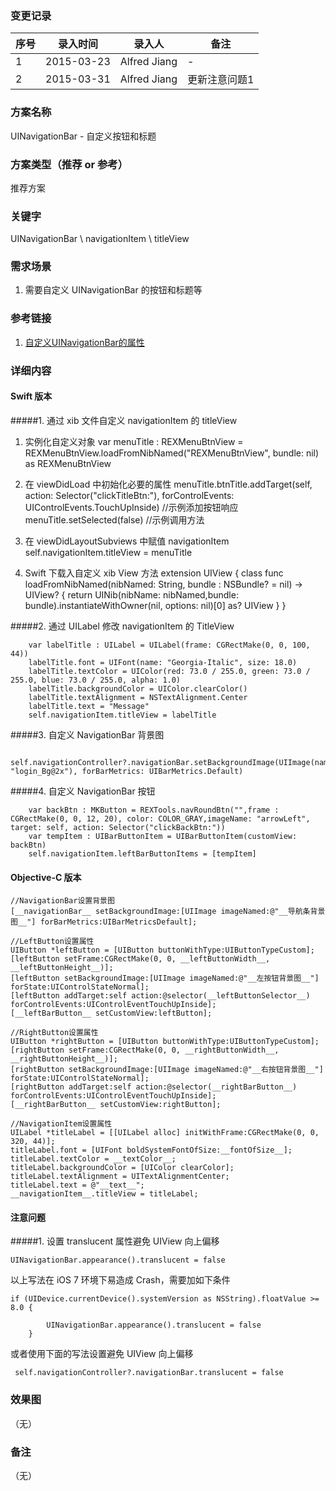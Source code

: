 ### 变更记录
| 序号 | 录入时间 | 录入人 | 备注 |
| -- | -- | -- | -- |
| 1 | 2015-03-23 | Alfred Jiang | - |
| 2 | 2015-03-31 | Alfred Jiang | 更新注意问题1 |

### 方案名称
UINavigationBar - 自定义按钮和标题

### 方案类型（推荐 or 参考）
推荐方案

### 关键字
UINavigationBar \ navigationItem \ titleView

### 需求场景
1. 需要自定义 UINavigationBar 的按钮和标题等

### 参考链接
1. [自定义UINavigationBar的属性]()

### 详细内容

#### Swift 版本

#####1. 通过 xib 文件自定义 navigationItem 的 titleView

1. 实例化自定义对象
        var menuTitle : REXMenuBtnView = REXMenuBtnView.loadFromNibNamed("REXMenuBtnView", bundle: nil) as REXMenuBtnView

2. 在 viewDidLoad 中初始化必要的属性
        menuTitle.btnTitle.addTarget(self, action: Selector("clickTitleBtn:"), forControlEvents: UIControlEvents.TouchUpInside)    //示例添加按钮响应
        menuTitle.setSelected(false)    //示例调用方法

3. 在 viewDidLayoutSubviews 中赋值 navigationItem
        self.navigationItem.titleView = menuTitle

4. Swift 下载入自定义 xib View 方法
        extension UIView {
            class func loadFromNibNamed(nibNamed: String, bundle : NSBundle? = nil) -> UIView? {
                return UINib(nibName: nibNamed,bundle: bundle).instantiateWithOwner(nil, options: nil)[0] as? UIView
            }
        }

#####2. 通过 UILabel 修改 navigationItem 的 TitleView

        var labelTitle : UILabel = UILabel(frame: CGRectMake(0, 0, 100, 44))
        labelTitle.font = UIFont(name: "Georgia-Italic", size: 18.0)
        labelTitle.textColor = UIColor(red: 73.0 / 255.0, green: 73.0 / 255.0, blue: 73.0 / 255.0, alpha: 1.0)
        labelTitle.backgroundColor = UIColor.clearColor()
        labelTitle.textAlignment = NSTextAlignment.Center
        labelTitle.text = "Message"
        self.navigationItem.titleView = labelTitle

#####3. 自定义 NavigationBar 背景图

        self.navigationController?.navigationBar.setBackgroundImage(UIImage(named: "login_Bg@2x"), forBarMetrics: UIBarMetrics.Default)

#####4. 自定义 NavigationBar 按钮

        var backBtn : MKButton = REXTools.navRoundBtn("",frame : CGRectMake(0, 0, 12, 20), color: COLOR_GRAY,imageName: "arrowLeft", target: self, action: Selector("clickBackBtn:"))
        var tempItem : UIBarButtonItem = UIBarButtonItem(customView: backBtn)
        self.navigationItem.leftBarButtonItems = [tempItem]

#### Objective-C 版本

    //NavigationBar设置背景图
    [__navigationBar__ setBackgroundImage:[UIImage imageNamed:@"__导航条背景图__"] forBarMetrics:UIBarMetricsDefault];

    //LeftButton设置属性
    UIButton *leftButton = [UIButton buttonWithType:UIButtonTypeCustom];
    [leftButton setFrame:CGRectMake(0, 0, __leftButtonWidth__, __leftButtonHeight__)];
    [leftButton setBackgroundImage:[UIImage imageNamed:@"__左按钮背景图__"] forState:UIControlStateNormal];
    [leftButton addTarget:self action:@selector(__leftButtonSelector__) forControlEvents:UIControlEventTouchUpInside];
    [__leftBarButton__ setCustomView:leftButton];

    //RightButton设置属性
    UIButton *rightButton = [UIButton buttonWithType:UIButtonTypeCustom];
    [rightButton setFrame:CGRectMake(0, 0, __rightButtonWidth__, __rightButtonHeight__)];
    [rightButton setBackgroundImage:[UIImage imageNamed:@"__右按钮背景图__"] forState:UIControlStateNormal];
    [rightButton addTarget:self action:@selector(__rightBarButton__) forControlEvents:UIControlEventTouchUpInside];
    [__rightBarButton__ setCustomView:rightButton];

    //NavigationItem设置属性
    UILabel *titleLabel = [[UILabel alloc] initWithFrame:CGRectMake(0, 0, 320, 44)];
    titleLabel.font = [UIFont boldSystemFontOfSize:__fontOfSize__];
    titleLabel.textColor = __textColor__;
    titleLabel.backgroundColor = [UIColor clearColor];
    titleLabel.textAlignment = UITextAlignmentCenter;
    titleLabel.text = @"__text__";
    __navigationItem__.titleView = titleLabel;

#### 注意问题

#####1. 设置 translucent 属性避免 UIView 向上偏移

    UINavigationBar.appearance().translucent = false

以上写法在 iOS 7 环境下易造成 Crash，需要加如下条件

    if (UIDevice.currentDevice().systemVersion as NSString).floatValue >= 8.0 {

            UINavigationBar.appearance().translucent = false
        }

或者使用下面的写法设置避免 UIView 向上偏移

     self.navigationController?.navigationBar.translucent = false

### 效果图
（无）

### 备注
（无）
